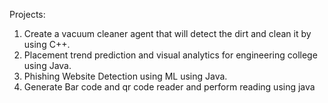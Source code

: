 Projects:
1. Create a vacuum cleaner agent that will detect the dirt and clean it by using C++.
2. Placement trend prediction and visual analytics for engineering college using Java.
3. Phishing Website Detection using ML using Java.
4. Generate Bar code and qr code reader and perform reading using java